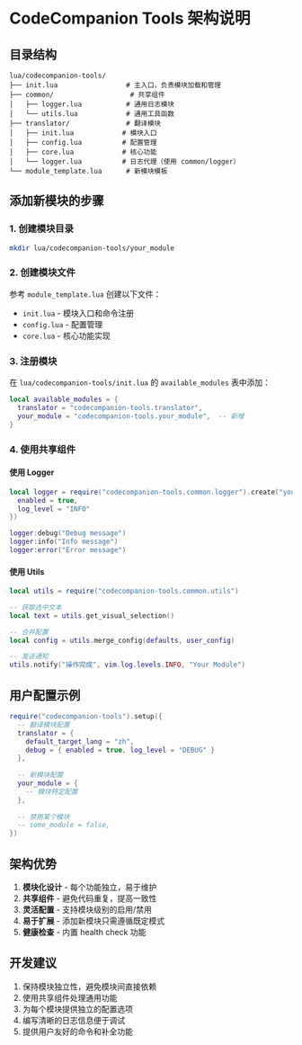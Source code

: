 # CodeCompanion Tools 架构说明

## 目录结构

```
lua/codecompanion-tools/
├── init.lua                 # 主入口，负责模块加载和管理
├── common/                   # 共享组件
│   ├── logger.lua           # 通用日志模块
│   └── utils.lua            # 通用工具函数
├── translator/              # 翻译模块
│   ├── init.lua            # 模块入口
│   ├── config.lua          # 配置管理
│   ├── core.lua            # 核心功能
│   └── logger.lua          # 日志代理（使用 common/logger）
└── module_template.lua      # 新模块模板
```

## 添加新模块的步骤

### 1. 创建模块目录
```bash
mkdir lua/codecompanion-tools/your_module
```

### 2. 创建模块文件
参考 `module_template.lua` 创建以下文件：
- `init.lua` - 模块入口和命令注册
- `config.lua` - 配置管理
- `core.lua` - 核心功能实现

### 3. 注册模块
在 `lua/codecompanion-tools/init.lua` 的 `available_modules` 表中添加：
```lua
local available_modules = {
  translator = "codecompanion-tools.translator",
  your_module = "codecompanion-tools.your_module",  -- 新增
}
```

### 4. 使用共享组件

#### 使用 Logger
```lua
local logger = require("codecompanion-tools.common.logger").create("your_module", {
  enabled = true,
  log_level = "INFO"
})

logger:debug("Debug message")
logger:info("Info message")
logger:error("Error message")
```

#### 使用 Utils
```lua
local utils = require("codecompanion-tools.common.utils")

-- 获取选中文本
local text = utils.get_visual_selection()

-- 合并配置
local config = utils.merge_config(defaults, user_config)

-- 发送通知
utils.notify("操作完成", vim.log.levels.INFO, "Your Module")
```

## 用户配置示例

```lua
require("codecompanion-tools").setup({
  -- 翻译模块配置
  translator = {
    default_target_lang = "zh",
    debug = { enabled = true, log_level = "DEBUG" }
  },
  
  -- 新模块配置
  your_module = {
    -- 模块特定配置
  },
  
  -- 禁用某个模块
  -- some_module = false,
})
```

## 架构优势

1. **模块化设计** - 每个功能独立，易于维护
2. **共享组件** - 避免代码重复，提高一致性
3. **灵活配置** - 支持模块级别的启用/禁用
4. **易于扩展** - 添加新模块只需遵循既定模式
5. **健康检查** - 内置 health check 功能

## 开发建议

1. 保持模块独立性，避免模块间直接依赖
2. 使用共享组件处理通用功能
3. 为每个模块提供独立的配置选项
4. 编写清晰的日志信息便于调试
5. 提供用户友好的命令和补全功能